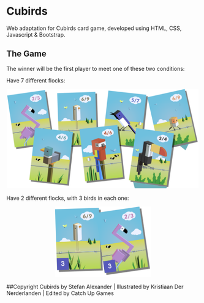 # Cubirds

Web adaptation for Cubirds card game, developed using HTML, CSS, Javascript & Bootstrap.

## The Game

The winner will be the first player to meet one of these two conditions:

Have 7 different flocks:
<p align="center">
<img src="https://github.com/andresmg/cubird-game/blob/master/images/siete-especies.svg" width="500">
</p>


Have 2 different flocks, with 3 birds in each one:
<p align="center">
<img src="https://github.com/andresmg/cubird-game/blob/master/images/dos-especies.svg" width="250">
</p>


##Copyright
Cubirds by Stefan Alexander | Illustrated by Kristiaan Der Nerderlanden | Edited by Catch Up Games
